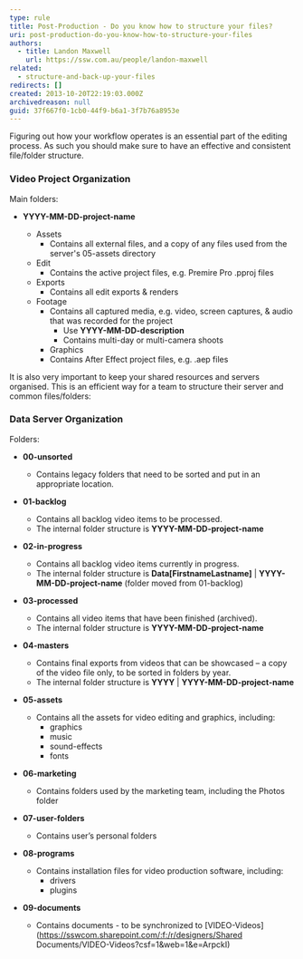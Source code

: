 ```yaml
---
type: rule
title: Post-Production - Do you know how to structure your files?
uri: post-production-do-you-know-how-to-structure-your-files
authors:
  - title: Landon Maxwell
    url: https://ssw.com.au/people/landon-maxwell
related:
  - structure-and-back-up-your-files
redirects: []
created: 2013-10-20T22:19:03.000Z
archivedreason: null
guid: 37f667f0-1cb0-44f9-b6a1-3f7b76a8953e
---
```


Figuring out how your workflow operates is an essential part of the editing process. As such you should make sure to have an effective and consistent file/folder structure. 

<!--endintro-->

### Video Project Organization

Main folders:

- **YYYY-MM-DD-project-name**

  - Assets
    * Contains all external files, and a copy of any files used from the server's 05-assets directory
  - Edit
    * Contains the active project files, e.g. Premire Pro .pproj files
  - Exports
    * Contains all edit exports & renders
  - Footage
    * Contains all captured media, e.g. video, screen captures, & audio that was recorded for the project
      * Use **YYYY-MM-DD-description**
      * Contains multi-day or multi-camera shoots
    * Graphics
    * Contains After Effect project files, e.g. .aep files

It is also very important to keep your shared resources and servers organised.
This is an efficient way for a team to structure their server and common files/folders:

### Data Server Organization

Folders: 

- **00-unsorted**
  * Contains legacy folders that need to be sorted and put in an appropriate location.

- **01-backlog**
  * Contains all backlog video items to be processed.
  * The internal folder structure is **YYYY-MM-DD-project-name**

- **02-in-progress**
  * Contains all backlog video items currently in progress.
  * The internal folder structure is **Data[FirstnameLastname]** | **YYYY-MM-DD-project-name** (folder moved from 01-backlog)

- **03-processed**
  * Contains all video items that have been finished (archived).
  * The internal folder structure is **YYYY-MM-DD-project-name**

- **04-masters** 
  * Contains final exports from videos that can be showcased – a copy of the video file only, to be sorted in folders by year.
  * The internal folder structure is **YYYY** | **YYYY-MM-DD-project-name**

- **05-assets**
  * Contains all the assets for video editing and graphics, including:
    * graphics
    * music
    * sound-effects
    * fonts

- **06-marketing**
  * Contains folders used by the marketing team, including the Photos folder

- **07-user-folders**
  * Contains user’s personal folders

- **08-programs**
  * Contains installation files for video production software, including:
    * drivers
    * plugins

- **09-documents**
  * Contains documents - to be synchronized to [VIDEO-Videos](https://sswcom.sharepoint.com/:f:/r/designers/Shared Documents/VIDEO-Videos?csf=1&web=1&e=ArpckI)
